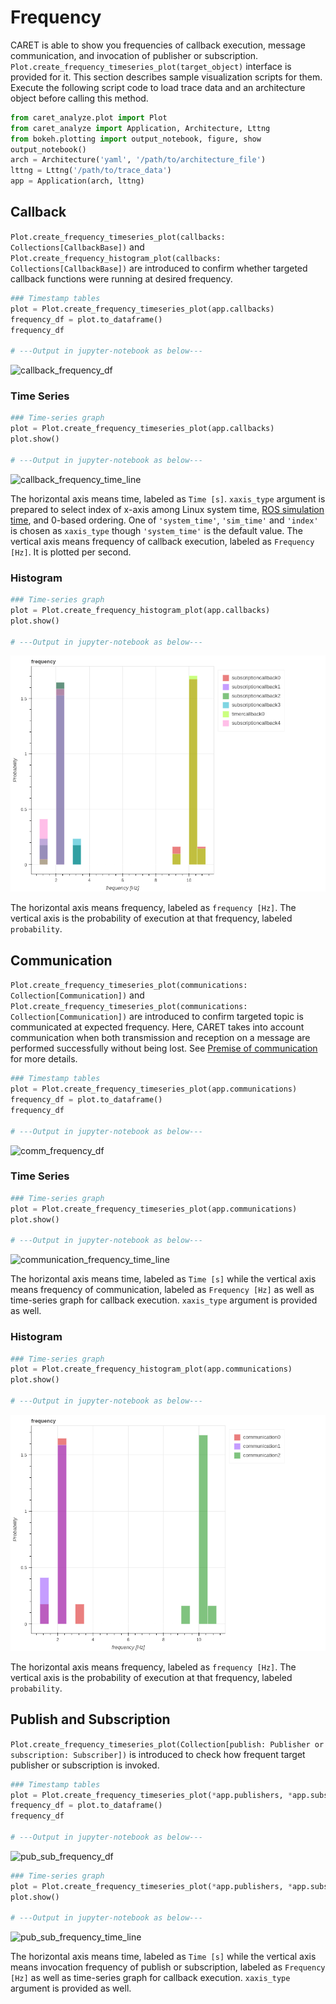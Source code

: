 # Frequency

CARET is able to show you frequencies of callback execution, message communication, and invocation of publisher or subscription.
`Plot.create_frequency_timeseries_plot(target_object)` interface is provided for it.
This section describes sample visualization scripts for them.
Execute the following script code to load trace data and an architecture object before calling this method.

```python
from caret_analyze.plot import Plot
from caret_analyze import Application, Architecture, Lttng
from bokeh.plotting import output_notebook, figure, show
output_notebook()
arch = Architecture('yaml', '/path/to/architecture_file')
lttng = Lttng('/path/to/trace_data')
app = Application(arch, lttng)
```

## Callback

`Plot.create_frequency_timeseries_plot(callbacks: Collections[CallbackBase])` and `Plot.create_frequency_histogram_plot(callbacks: Collections[CallbackBase])` are introduced to confirm whether targeted callback functions were running at desired frequency.

```python
### Timestamp tables
plot = Plot.create_frequency_timeseries_plot(app.callbacks)
frequency_df = plot.to_dataframe()
frequency_df

# ---Output in jupyter-notebook as below---
```

![callback_frequency_df](../../imgs/callback_frequency_df.png)

### Time Series

```python
### Time-series graph
plot = Plot.create_frequency_timeseries_plot(app.callbacks)
plot.show()

# ---Output in jupyter-notebook as below---
```

![callback_frequency_time_line](../../imgs/callback_frequency_time_line.png)

The horizontal axis means time, labeled as `Time [s]`. `xaxis_type` argument is prepared to select index of x-axis among Linux system time, [ROS simulation time](../../recording/sim_time.md), and 0-based ordering. One of `'system_time'`, `'sim_time'` and `'index'` is chosen as `xaxis_type` though `'system_time'` is the default value.
The vertical axis means frequency of callback execution, labeled as `Frequency [Hz]`. It is plotted per second.

### Histogram

```python
### Time-series graph
plot = Plot.create_frequency_histogram_plot(app.callbacks)
plot.show()

# ---Output in jupyter-notebook as below---
```

![callback_frequency_histogram](../../imgs/callback_frequency_histogram.png)

The horizontal axis means frequency, labeled as `frequency [Hz]`. The vertical axis is the probability of execution at that frequency, labeled `probability`.

## Communication

`Plot.create_frequency_timeseries_plot(communications: Collection[Communication])` and `Plot.create_frequency_timeseries_plot(communications: Collection[Communication])` are introduced to confirm targeted topic is communicated at expected frequency.
Here, CARET takes into account communication when both transmission and reception on a message are performed successfully without being lost.
See [Premise of communication](../premise_of_communication.md) for more details.

```python
### Timestamp tables
plot = Plot.create_frequency_timeseries_plot(app.communications)
frequency_df = plot.to_dataframe()
frequency_df

# ---Output in jupyter-notebook as below---
```

![comm_frequency_df](../../imgs/comm_frequency_df.png)

### Time Series

```python
### Time-series graph
plot = Plot.create_frequency_timeseries_plot(app.communications)
plot.show()

# ---Output in jupyter-notebook as below---
```

![communication_frequency_time_line](../../imgs/communication_frequency_time_line.png)

The horizontal axis means time, labeled as `Time [s]` while the vertical axis means frequency of communication, labeled as `Frequency [Hz]` as well as time-series graph for callback execution. `xaxis_type` argument is provided as well.

### Histogram

```python
### Time-series graph
plot = Plot.create_frequency_histogram_plot(app.communications)
plot.show()

# ---Output in jupyter-notebook as below---
```

![communication_frequency_histogram](../../imgs/communication_frequency_histogram.png)

The horizontal axis means frequency, labeled as `frequency [Hz]`. The vertical axis is the probability of execution at that frequency, labeled `probability`.

## Publish and Subscription

`Plot.create_frequency_timeseries_plot(Collection[publish: Publisher or subscription: Subscriber])` is introduced to check how frequent target publisher or subscription is invoked.

```python
### Timestamp tables
plot = Plot.create_frequency_timeseries_plot(*app.publishers, *app.subscriptions)
frequency_df = plot.to_dataframe()
frequency_df

# ---Output in jupyter-notebook as below---
```

![pub_sub_frequency_df](../../imgs/pub_sub_frequency_df.png)

```python
### Time-series graph
plot = Plot.create_frequency_timeseries_plot(*app.publishers, *app.subscriptions)
plot.show()

# ---Output in jupyter-notebook as below---
```

![pub_sub_frequency_time_line](../../imgs/pub_sub_frequency_time_line.png)

The horizontal axis means time, labeled as `Time [s]` while the vertical axis means invocation frequency of publish or subscription, labeled as `Frequency [Hz]` as well as time-series graph for callback execution. `xaxis_type` argument is provided as well.
